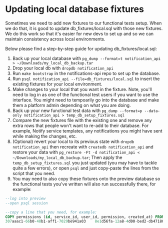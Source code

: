 # Updating local database fixtures

Sometimes we need to add new fixtures to our functional tests setup. When we do that, it is good to update db_fixtures/local.sql with those new fixtures.
We do this work so that it's easier for new devs to set up and so we can maintain consistency across local environments.

Below please find a step-by-step guide for updating db_fixtures/local.sql:

1. Back up your local database with `pg_dump --format=t notification_api > ~/Downloads/my_local_db_backup.tar`
2. Drop your local db with `dropdb notification_api`
3. Run `make bootstrap` in the notifications-api repo to set up the database.
4. Run `psql notification_api --file=db_fixtures/local.sql` to insert the existing fixtures for your local environment.
5. Make changes to your local that you want in the fixture. Note, you'll need to log in as one of the functional test users if you want to use the interface. You might need to tempoarily go into the database and make them a platform admin depending on what you are doing.
6. Back up your new functional test data with `pg_dump --format=p --data-only notification_api > temp_db_setup_fixtures.sql`
7. Compare the new fixtures file with the existing one and remove any extra rows that people won't want to re-add to their database. For example, Notify service templates, any notifications you might have sent while making the changes, etc.
8. (Optional) revert your local to its previous state with `dropdb notification_api` then recreate with `createdb notification_api` and restore your data with `pg_restore -Ft -d notification_api < ~/Downloads/my_local_db_backup.tar`; Then apply the `temp_db_setup_fixtures.sql` you just updated (you may have to tackle quite a few errors), or open `psql` and just copy-paste the lines from the script that you need.
9. You may need to also copy these fixtures onto the preview database so the functional tests you've written will also run successfully there, for example:

```sql
--log into preview
--open psql session

--copy a line that you need, for example:
COPY permissions (id, service_id, user_id, permission, created_at) FROM stdin;
307aaac1-66b0-48b1-aff1-7029be941a03	8e1d56fa-12a8-4d00-bed2-db47180bed0a	1048af40-45f6-4249-a670-df72ba3352d7	approve_broadcasts	2021-07-14 14:53:00.409891

```
